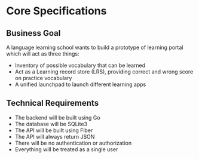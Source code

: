 # Core Specifications

## Business Goal

A language learning school wants to build a prototype of learning portal which will act as three things:
- Inventory of possible vocabulary that can be learned
- Act as a Learning record store (LRS), providing correct and wrong score on practice vocabulary
- A unified launchpad to launch different learning apps

## Technical Requirements

- The backend will be built using Go
- The database will be SQLite3
- The API will be built using Fiber
- The API will always return JSON
- There will be no authentication or authorization
- Everything will be treated as a single user